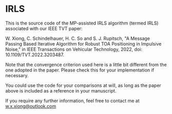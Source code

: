 # IRLS

This is the source code of the MP-assisted IRLS algorithm (termed IRLS) associated with our IEEE TVT paper:

W. Xiong, C. Schindelhauer, H. C. So and S. J. Rupitsch, "A Message Passing Based Iterative Algorithm for Robust TOA Positioning in Impulsive Noise," in IEEE Transactions on Vehicular Technology, 2022, doi: 10.1109/TVT.2022.3203487.

Note that the convergence criterion used here is a little bit different from the one adopted in the paper. Please check this for your implementation if necessary.

You could use the code for your comparisons at will, as long as the paper above is included as a reference in your manuscript.

If you require any further information, feel free to contact me at w.x.xiong@outlook.com
